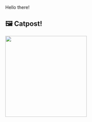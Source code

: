 Hello there!



## 🖼️ Catpost!

<sub>
    <img src="https://cdn2.thecatapi.com/images/t6.gif" height="256">
</sub>

